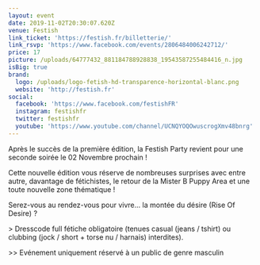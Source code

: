 ```yaml
---
layout: event
date: 2019-11-02T20:30:07.620Z
venue: Festish
link_ticket: 'https://festish.fr/billetterie/'
link_rsvp: 'https://www.facebook.com/events/2806484006242712/'
price: 17
picture: /uploads/64777432_881184788928838_19543587255484416_n.jpg
isBig: true
brand:
  logo: /uploads/logo-fetish-hd-transparence-horizontal-blanc.png
  website: 'http://festish.fr'
social:
  facebook: 'https://www.facebook.com/festishFR'
  instagram: festishfr
  twitter: festishfr
  youtube: 'https://www.youtube.com/channel/UCNQYOQOwuscrogXmv48bnrg'
---
```

Après le succès de la première édition, la Festish Party revient pour une seconde soirée le 02 Novembre prochain !

Cette nouvelle édition vous réserve de nombreuses surprises avec entre autre, davantage de fétichistes, le retour de la Mister B Puppy Area et une toute nouvelle zone thématique !

Serez-vous au rendez-vous pour vivre... la montée du désire (Rise Of Desire) ? 

\> Dresscode full fétiche obligatoire (tenues casual (jeans / tshirt) ou clubbing (jock / short + torse nu / harnais) interdites). 

\>> Evénement uniquement réservé à un public de genre masculin
